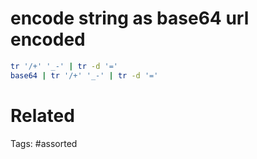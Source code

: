 # encode string as base64 url encoded
```bash
tr '/+' '_-' | tr -d '='
base64 | tr '/+' '_-' | tr -d '='
```

# Related

Tags:
    #assorted
